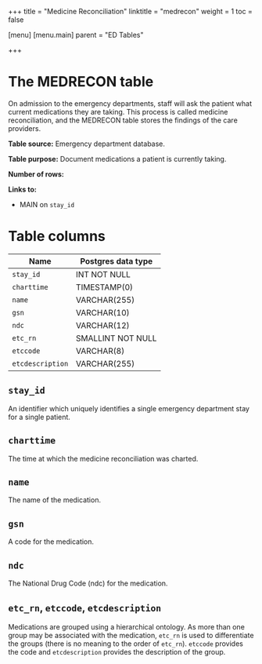 +++
title = "Medicine Reconciliation"
linktitle = "medrecon"
weight = 1
toc = false

[menu]
  [menu.main]
    parent = "ED Tables"

+++

# The MEDRECON table

On admission to the emergency departments, staff will ask the patient what current medications they are taking. This process is called medicine reconciliation, and the MEDRECON table stores the findings of the care providers.

**Table source:** Emergency department database.

**Table purpose:** Document medications a patient is currently taking.

**Number of rows:** 

**Links to:**

* MAIN on `stay_id`

<!-- # Important considerations -->

# Table columns

Name | Postgres data type
---- | ----
`stay_id`         | INT NOT NULL
`charttime`       | TIMESTAMP(0)
`name`            | VARCHAR(255)
`gsn`             | VARCHAR(10)
`ndc`             | VARCHAR(12)
`etc_rn`          | SMALLINT NOT NULL
`etccode`         | VARCHAR(8)
`etcdescription`  | VARCHAR(255)

## `stay_id`

An identifier which uniquely identifies a single emergency department stay for a single patient.

## `charttime`

The time at which the medicine reconciliation was charted.

## `name`

The name of the medication.

## `gsn`

A code for the medication.

## `ndc`

The National Drug Code (ndc) for the medication.

## `etc_rn`, `etccode`, `etcdescription`

Medications are grouped using a hierarchical ontology. As more than one group may be associated with the medication, `etc_rn` is used to differentiate the groups (there is no meaning to the order of `etc_rn`). `etccode` provides the code and `etcdescription` provides the description of the group.